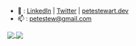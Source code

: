 - 🔗 : [LinkedIn](https://www.linkedin.com/in/peteastewart/) | [Twitter](https://twitter.com/petestewart) | [petestewart.dev](http://petestewart.dev) 
- 📫 : [petestew@gmail.com](mailto:petestew@gmail.com)

<a href="https://github.com/anuraghazra/github-readme-stats">
  <img align="center" src="https://github-readme-stats.vercel.app/api/top-langs/?username=petestewart" />
</a>
<a href="https://github.com/anuraghazra/convoychat">
  <img align="center" src="https://github-readme-stats.vercel.app/api?username=petestewart&count_private=true" />
</a>
